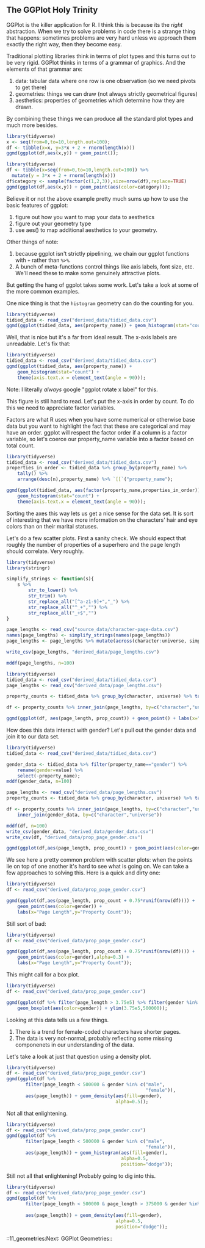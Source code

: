 ## The GGPlot Holy Trinity

GGPlot is the killer application for R. I think this is because its 
the _right_ abstraction. When we try to solve problems in code there is a strange
thing that happens: sometimes problems are very hard unless we approach them
exactly the right way, then they become easy.

Traditional plotting libraries think in terms of plot types and this turns out
to be very rigid. GGPlot thinks in terms of a grammar of graphics. And the 
elements of that grammar are:

1. data: tabular data where one row is one observation (so we need pivots to get there)
2. geometries: things we can draw (not always strictly geometrical figures)
3. aesthetics: properties of geometries which determine *how* they are drawn.

By combining these things we can produce all the standard plot types and much
more besides.
```R 
library(tidyverse)
x <- seq(from=0,to=10,length.out=100);
df <- tibble(x=x, y=3*x + 2 + rnorm(length(x)))
ggmd(ggplot(df,aes(x,y)) + geom_point());

```

```R 
library(tidyverse)
df <- tibble(x=seq(from=0,to=10,length.out=100)) %>%
  mutate(y = 3*x + 2 + rnorm(length(x)))
df$category <- sample(factor(c(1,2,3)),size=nrow(df),replace=TRUE)
ggmd(ggplot(df,aes(x,y)) + geom_point(aes(color=category)));

```

Believe it or not the above example pretty much sums up how to use the
basic features of ggplot:

1.  figure out how you want to map your data to aesthetics
2.  figure out your geometry type
3.  use aes() to map additional aesthetics to your geometry.

Other things of note:

1.  because ggplot isn't strictly pipelining, we chain our ggplot
    functions with `+` rather than `%>%`.
2.  A bunch of meta-functions control things like axis labels, font
    size, etc. We'll need these to make some genuinely attractive plots.

But getting the hang of ggplot takes some work. Let's take a look at
some of the more common examples.

One nice thing is that the `histogram` geometry can do the counting for
you.

```R 
library(tidyverse)
tidied_data <- read_csv("derived_data/tidied_data.csv")
ggmd(ggplot(tidied_data, aes(property_name)) + geom_histogram(stat="count"));
```

Well, that is nice but it's a far from ideal result. The x-axis labels
are unreadable. Let's fix that:

```R 
library(tidyverse)
tidied_data <- read_csv("derived_data/tidied_data.csv")
ggmd(ggplot(tidied_data, aes(property_name)) +
    geom_histogram(stat="count") +
    theme(axis.text.x = element_text(angle = 90)));
```

Note: I literally *always* google "ggplot rotate x label" for this.

This figure is still hard to read. Let's put the x-axis in order by
count. To do this we need to appreciate factor variables.

Factors are what R uses when you have some numerical or otherwise base data
but you want to highlight the fact that these are categorical and may
have an order. ggplot will respect the factor order if a column is a
factor variable, so let's coerce our property_name variable into a factor
based on total count.

```R 
library(tidyverse)
tidied_data <- read_csv("derived_data/tidied_data.csv")
properties_in_order <- tidied_data %>% group_by(property_name) %>%
    tally() %>%
    arrange(desc(n),property_name) %>% `[[`("property_name");

ggmd(ggplot(tidied_data, aes(factor(property_name,properties_in_order))) +
    geom_histogram(stat="count") +
    theme(axis.text.x = element_text(angle = 90)));

```

Sorting the axes this way lets us get a nice sense for the data set. It
is sort of interesting that we have more information on the characters'
hair and eye colors than on their marital statuses.

Let's do a few scatter plots. First a sanity check. We should expect
that roughly the number of properties of a superhero and the page
length should correlate. Very roughly.

```R 
library(tidyverse)
library(stringr)

simplify_strings <- function(s){
    s %>% 
        str_to_lower() %>%
        str_trim() %>%
        str_replace_all("[^a-z1-9]+","_") %>%
        str_replace_all("^_+","") %>%
        str_replace_all("_+$","")
}

page_lengths <- read_csv("source_data/character-page-data.csv")
names(page_lengths) <- simplify_strings(names(page_lengths))
page_lengths <- page_lengths %>% mutate(across(character:universe, simplify_strings))

write_csv(page_lengths, "derived_data/page_lengths.csv")

mddf(page_lengths, n=100)
```

```R 
library(tidyverse)
tidied_data <- read_csv("derived_data/tidied_data.csv")
page_lengths <- read_csv("derived_data/page_lengths.csv")

property_counts <- tidied_data %>% group_by(character, universe) %>% tally(name="prop_count")

df <- property_counts %>% inner_join(page_lengths, by=c("character","universe"))

ggmd(ggplot(df, aes(page_length, prop_count)) + geom_point() + labs(x="Page Length",y="Property Count"));
```

How does this data interact with gender? Let's pull out the gender data
and join it to our data set.

```R 
library(tidyverse)
tidied_data <- read_csv("derived_data/tidied_data.csv")

gender_data <- tidied_data %>% filter(property_name=="gender") %>%
    rename(gender=value) %>%
    select(-property_name);
mddf(gender_data, n=100)

page_lengths <- read_csv("derived_data/page_lengths.csv")
property_counts <- tidied_data %>% group_by(character, universe) %>% tally(name="prop_count")

df <- property_counts %>% inner_join(page_lengths, by=c("character","universe")) %>%
    inner_join(gender_data, by=c("character","universe"))

mddf(df, n=100)
write_csv(gender_data, "derived_data/gender_data.csv")
write_csv(df, "derived_data/prop_page_gender.csv")

ggmd(ggplot(df,aes(page_length, prop_count)) + geom_point(aes(color=gender)) + labs(x="Page Length",y="Property Count"));

```

We see here a pretty common problem with scatter plots: when the points
lie on top of one another it's hard to see what is going on. We can take
a few approaches to solving this. Here is a quick and dirty one:

```R 
library(tidyverse)
df <- read_csv("derived_data/prop_page_gender.csv")

ggmd(ggplot(df,aes(page_length, prop_count + 0.75*runif(nrow(df)))) +
    geom_point(aes(color=gender)) +
    labs(x="Page Length",y="Property Count"));

```

Still sort of bad:

```R 
library(tidyverse)
df <- read_csv("derived_data/prop_page_gender.csv")

ggmd(ggplot(df,aes(page_length, prop_count + 0.75*runif(nrow(df)))) +
    geom_point(aes(color=gender),alpha=0.3) +
    labs(x="Page Length",y="Property Count"));

```

This might call for a box plot.

```R 
library(tidyverse)
df <- read_csv("derived_data/prop_page_gender.csv")

ggmd(ggplot(df %>% filter(page_length > 3.75e5) %>% filter(gender %in% c("male","female")), aes(factor(prop_count),page_length)) +
    geom_boxplot(aes(color=gender)) + ylim(3.75e5,500000));

```

Looking at this data tells us a few things.

1.  There is a trend for female-coded characters have shorter pages.
2.  The data is very not-normal, probably reflecting some missing
    componenets in our understanding of the data.

Let's take a look at just that question using a density plot.

```R 
library(tidyverse)
df <- read_csv("derived_data/prop_page_gender.csv")
ggmd(ggplot(df %>%
       filter(page_length < 500000 & gender %in% c("male",
                                                   "female")),
       aes(page_length)) + geom_density(aes(fill=gender),
                                        alpha=0.5));
```

Not all that enlightening.

```R 
library(tidyverse)
df <- read_csv("derived_data/prop_page_gender.csv")
ggmd(ggplot(df %>%
       filter(page_length < 500000 & gender %in% c("male",
                                                   "female")),
       aes(page_length)) + geom_histogram(aes(fill=gender),
                                          alpha=0.5,
                                          position="dodge"));
```

Still not all that enlightening! Probably going to dig into this.

```R 
library(tidyverse)
df <- read_csv("derived_data/prop_page_gender.csv")
ggmd(ggplot(df %>%
       filter(page_length < 500000 & page_length > 375000 & gender %in% c("male",
                                                                          "female")),
       aes(page_length)) + geom_density(aes(fill=gender),
                                        alpha=0.5,
                                        position="dodge"));
```


::11_geometries:Next∶ GGPlot Geometries::
